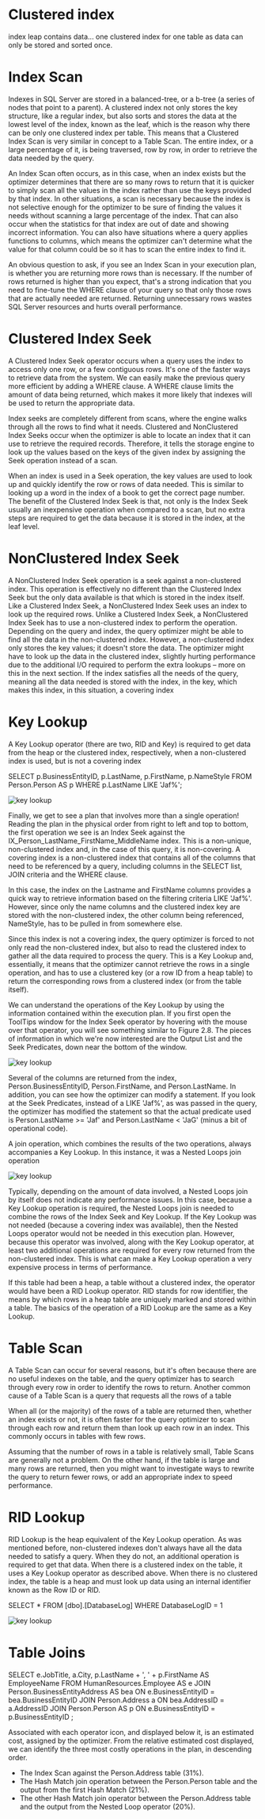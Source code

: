 # Clustered index
index leap contains data... one clustered index for one table as data can only be stored and sorted once. 

# Index Scan

Indexes in SQL Server are stored in a balanced-tree, or a b-tree (a series of nodes that point to a parent). A clustered index not only stores the key structure, like a regular index, but also sorts and stores the data at the lowest level of the index, known as the leaf,
which is the reason why there can be only one clustered index per table. This means that a Clustered Index Scan is very similar in concept to a Table Scan. The entire index, or a large percentage of it, is being traversed, row by row, in order to retrieve the data needed
by the query.

An Index Scan often occurs, as in this case, when an index exists but the optimizer determines that there are so many rows to return that it is quicker to simply scan all the values in the index rather than use the keys provided by that index. In other situations, a scan is
necessary because the index is not selective enough for the optimizer to be sure of finding the values it needs without scanning a large percentage of the index. That can also occur when the statistics for that index are out of date and showing incorrect information. You
can also have situations where a query applies functions to columns, which means the optimizer can't determine what the value for that column could be so it has to scan the entire index to find it.

An obvious question to ask, if you see an Index Scan in your execution plan, is whether you are returning more rows than is necessary. If the number of rows returned is higher than you expect, that's a strong indication that you need to fine-tune the WHERE clause
of your query so that only those rows that are actually needed are returned. Returning unnecessary rows wastes SQL Server resources and hurts overall performance.

# Clustered Index Seek

A Clustered Index Seek operator occurs when a query uses the index to access only one row, or a few contiguous rows. It's one of the faster ways to retrieve data from the system. We can easily make the previous query more efficient by adding a WHERE clause. A WHERE
clause limits the amount of data being returned, which makes it more likely that indexes will be used to return the appropriate data.

Index seeks are completely different from scans, where the engine walks through all the rows to find what it needs. Clustered and NonClustered Index Seeks occur when the optimizer is able to locate an index that it can use to retrieve the required records.
Therefore, it tells the storage engine to look up the values based on the keys of the given index by assigning the Seek operation instead of a scan.

When an index is used in a Seek operation, the key values are used to look up and quickly identify the row or rows of data needed. This is similar to looking up a word in the index of a book to get the correct page number. The benefit of the Clustered Index Seek is that,
not only is the Index Seek usually an inexpensive operation when compared to a scan, but no extra steps are required to get the data because it is stored in the index, at the leaf level.

# NonClustered Index Seek

A NonClustered Index Seek operation is a seek against a non-clustered index. This operation is effectively no different than the Clustered Index Seek but the only data available is that which is stored in the index itself.
Like a Clustered Index Seek, a NonClustered Index Seek uses an index to look up the required rows. Unlike a Clustered Index Seek, a NonClustered Index Seek has to use a non-clustered index to perform the operation. Depending on the query and index, the query optimizer might be able to find all the data in the non-clustered index. 
However, a non-clustered index only stores the key values; it doesn't store the data. The optimizer might have to look up the data in the clustered index, slightly hurting performance due to the additional I/O required to perform the extra lookups – more on this in the next section.
If the index satisfies all the needs of the query, meaning all the data needed is stored with the index, in the key, which makes this index, in this situation, a covering index

# Key Lookup

A Key Lookup operator (there are two, RID and Key) is required to get data from the heap or the clustered index, respectively, when a non-clustered index is used, but is not a covering index

SELECT p.BusinessEntityID, p.LastName, p.FirstName, p.NameStyle FROM Person.Person AS p WHERE p.LastName LIKE 'Jaf%';

 ![key lookup](/keylookup.jpg)

 Finally, we get to see a plan that involves more than a single operation! Reading the plan in the physical order from right to left and top to bottom, the first operation we see is an Index Seek against the IX_Person_LastName_FirstName_MiddleName index. This
is a non-unique, non-clustered index and, in the case of this query, it is non-covering. A covering index is a non-clustered index that contains all of the columns that need to be referenced by a query, including columns in the SELECT list, JOIN criteria and the
WHERE clause.

In this case, the index on the Lastname and FirstName columns provides a quick way to retrieve information based on the filtering criteria LIKE 'Jaf%'. However, since only the name columns and the clustered index key are stored with the non-clustered index,
the other column being referenced, NameStyle, has to be pulled in from somewhere else.

Since this index is not a covering index, the query optimizer is forced to not only read the non-clustered index, but also to read the clustered index to gather all the data required to process the query. This is a Key Lookup and, essentially, it means that the optimizer
cannot retrieve the rows in a single operation, and has to use a clustered key (or a row ID from a heap table) to return the corresponding rows from a clustered index (or from the table itself).

We can understand the operations of the Key Lookup by using the information contained within the execution plan. If you first open the ToolTips window for the Index Seek operator by hovering with the mouse over that operator, you will see something similar to
Figure 2.8. The pieces of information in which we're now interested are the Output List and the Seek Predicates, down near the bottom of the window.

 ![key lookup](/indexseek.png)

 Several of the columns are returned from the index, Person.BusinessEntityID, Person.FirstName, and Person.LastName. In addition, you can see how the optimizer can modify a statement. If you look at the Seek Predicates, instead of a LIKE 'Jaf%', as was passed in the query, the optimizer has modified the statement
so that the actual predicate used is Person.LastName >= 'Jaf' and Person.LastName < 'JaG' (minus a bit of operational code).

A join operation, which combines the results of the two operations, always accompanies a Key Lookup. In this instance, it was a Nested Loops join operation

 ![key lookup](/nestedloops.png)

Typically, depending on the amount of data involved, a Nested Loops join by itself does not indicate any performance issues. In this case, because a Key Lookup operation is required, the Nested Loops join is needed to combine the rows of the Index Seek and Key
Lookup. If the Key Lookup was not needed (because a covering index was available), then the Nested Loops operator would not be needed in this execution plan. However, because this operator was involved, along with the Key Lookup operator, at least two additional
operations are required for every row returned from the non-clustered index. This is what can make a Key Lookup operation a very expensive process in terms of performance.

If this table had been a heap, a table without a clustered index, the operator would have been a RID Lookup operator. RID stands for row identifier, the means by which rows in a heap table are uniquely marked and stored within a table. The basics of the operation of a
RID Lookup are the same as a Key Lookup.

# Table Scan

A Table Scan can occur for several reasons, but it's often because there are no useful indexes on the table, and the query optimizer has to search through every row in order to identify the rows to return. Another common cause of a Table Scan is a query that
requests all the rows of a table

When all (or the majority) of the rows of a table are returned then, whether an index exists or not, it is often faster for the query optimizer to scan through each row and return them than look up each row in an index. This commonly occurs in tables with
few rows. 

Assuming that the number of rows in a table is relatively small, Table Scans are generally not a problem. On the other hand, if the table is large and many rows are returned, then you might want to investigate ways to rewrite the query to return fewer rows, or add an
appropriate index to speed performance.

# RID Lookup

RID Lookup is the heap equivalent of the Key Lookup operation. As was mentioned before, non-clustered indexes don't always have all the data needed to satisfy a query. When they do not, an additional operation is required to get that data. When there is a
clustered index on the table, it uses a Key Lookup operator as described above. When there is no clustered index, the table is a heap and must look up data using an internal identifier known as the Row ID or RID.

SELECT * FROM [dbo].[DatabaseLog] WHERE DatabaseLogID = 1 

 ![key lookup](/ridlookup.png)

 # Table Joins

 SELECT e.JobTitle, a.City, p.LastName + ', ' + p.FirstName AS EmployeeName FROM HumanResources.Employee AS e JOIN Person.BusinessEntityAddress AS bea ON e.BusinessEntityID = bea.BusinessEntityID JOIN Person.Address a
 ON bea.AddressID = a.AddressID JOIN Person.Person AS p ON e.BusinessEntityID = p.BusinessEntityID ; 

Associated with each operator icon, and displayed below it, is an estimated cost, assigned by the optimizer. From the relative estimated cost displayed, we can identify the three most costly operations in the plan, in descending order.
- The Index Scan against the Person.Address table (31%).
- The Hash Match join operation between the Person.Person table and the output from the first Hash Match (21%).
- The other Hash Match join operator between the Person.Address table and the output from the Nested Loop operator (20%).


